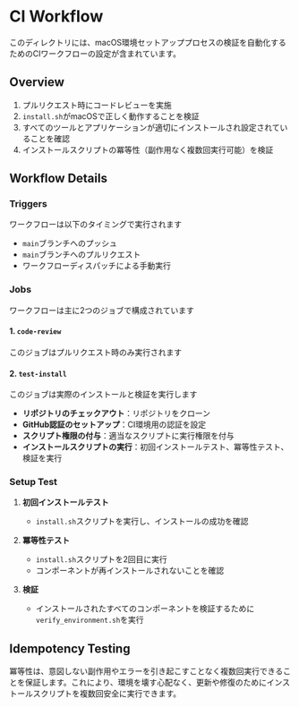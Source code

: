 # CI Workflow

このディレクトリには、macOS環境セットアッププロセスの検証を自動化するためのCIワークフローの設定が含まれています。

## Overview

1. プルリクエスト時にコードレビューを実施
2. `install.sh`がmacOSで正しく動作することを検証
3. すべてのツールとアプリケーションが適切にインストールされ設定されていることを確認
4. インストールスクリプトの冪等性（副作用なく複数回実行可能）を検証

## Workflow Details

### Triggers

ワークフローは以下のタイミングで実行されます
- `main`ブランチへのプッシュ
- `main`ブランチへのプルリクエスト
- ワークフローディスパッチによる手動実行

### Jobs

ワークフローは主に2つのジョブで構成されています

#### 1. `code-review`

このジョブはプルリクエスト時のみ実行されます

#### 2. `test-install`

このジョブは実際のインストールと検証を実行します

- **リポジトリのチェックアウト**：リポジトリをクローン
- **GitHub認証のセットアップ**：CI環境用の認証を設定
- **スクリプト権限の付与**：適当なスクリプトに実行権限を付与
- **インストールスクリプトの実行**：初回インストールテスト、冪等性テスト、検証を実行

### Setup Test

1. **初回インストールテスト**
   - `install.sh`スクリプトを実行し、インストールの成功を確認

2. **冪等性テスト**
   - `install.sh`スクリプトを2回目に実行
   - コンポーネントが再インストールされないことを確認

3. **検証**
   - インストールされたすべてのコンポーネントを検証するために`verify_environment.sh`を実行

## Idempotency Testing

冪等性は、意図しない副作用やエラーを引き起こすことなく複数回実行できることを保証します。これにより、環境を壊す心配なく、更新や修復のためにインストールスクリプトを複数回安全に実行できます。

